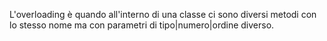 L'overloading è quando all'interno di una classe ci sono diversi metodi con lo stesso nome ma con parametri di tipo|numero|ordine diverso. 
